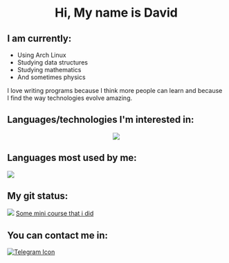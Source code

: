 <h1 align="center"> Hi, My name is David</h1>
<h2>I am currently:</h2>
<ul>
  <li>Using Arch Linux</li>
  <li>Studying data structures</li>
  <li>Studying mathematics</li>
  <li>And sometimes physics</li>
</ul>
<p>I love writing programs because I think more people can learn and because I find the way technologies evolve amazing.</p>
<h2>Languages/technologies I'm interested in:</h2>
<p align="center">
  <img src="https://skillicons.dev/icons?i=git,python,c,cpp,cs,html,css,js,bash,linux,neovim,arduino,haskell,lua"/>
</p>
<h2>Languages most used by me:</h2>
<img src="https://github-readme-stats.vercel.app/api/top-langs/?username=David73-Coloa&langs_count=10&layout=compact&theme=dark"/>
<h2>My git status:</h2>
<img src="https://github-readme-stats.vercel.app/api?username=David73-Coloa&show_icons=true&theme=dark&include_all_commits=true&count_private=true%22" />
<a href="https://github.com/David73-Coloa/programming-course">Some mini course that i did</a>
<h2>You can contact me in:</h2>
<a href="https://t.me/Kimenjss/">
  <img size=20 src="https://telegram.org/img/t_logo.png" alt="Telegram Icon"/>
</a>
